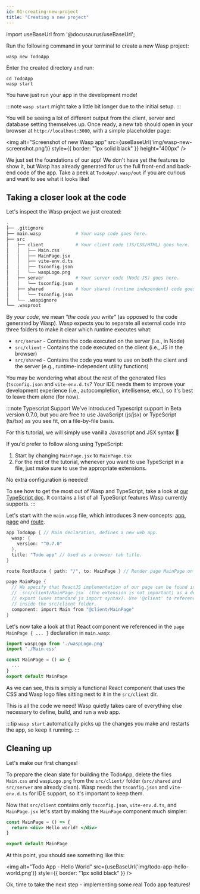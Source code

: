 ```yaml
---
id: 01-creating-new-project
title: "Creating a new project"
---
```


import useBaseUrl from '@docusaurus/useBaseUrl';

Run the following command in your terminal to create a new Wasp project:
```shell
wasp new TodoApp
```
Enter the created directory and run:
```shell
cd TodoApp
wasp start
```
You have just run your app in the development mode!

:::note
`wasp start` might take a little bit longer due to the initial setup.
:::

You will be seeing a lot of different output from the client, server and database setting themselves up.
Once ready, a new tab should open in your browser at `http://localhost:3000`, with a simple placeholder page:

<img alt="Screenshot of new Wasp app"
     src={useBaseUrl('img/wasp-new-screenshot.png')}
     style={{ border: "1px solid black" }}
     height="400px"
/>

We just set the foundations of our app! We don't have yet the features to show it, but Wasp has already generated for us the full front-end and back-end code of the app. Take a peek at `TodoApp/.wasp/out` if you are curious and want to see what it looks like!

## Taking a closer look at the code

Let's inspect the Wasp project we just created:
```bash
.
├── .gitignore
├── main.wasp             # Your wasp code goes here.
├── src
│   ├── client            # Your client code (JS/CSS/HTML) goes here.
│   │   ├── Main.css
│   │   ├── MainPage.jsx
│   │   ├── vite-env.d.ts
│   │   ├── tsconfig.json
│   │   └── waspLogo.png
│   ├── server            # Your server code (Node JS) goes here.
│   │   └── tsconfig.json
│   ├── shared            # Your shared (runtime independent) code goes here .
│   │   └── tsconfig.json
│   └── .waspignore
└── .wasproot
```
By _your code_, we mean _"the code you write"_ (as opposed to the code generated by Wasp). Wasp expects you to separate all external code into three folders to make it clear which runtime executes what:
- `src/server` - Contains the code executed on the server (i.e., in Node)
- `src/client` - Contains the code executed on the client (i.e., JS in the browser)
- `src/shared` - Contains the code you want to use on both the client and the server (e.g., runtime-independent utility functions)

You may be wondering what about the rest of the generated files (`tsconfig.json`
and `vite-env.d.ts`? Your IDE needs them to improve your development
experience (i.e., autocompletion, intellisense, etc.), so it's best to leave
them alone (for now).

:::note Typescript Support
We've introduced Typescript support in Beta version 0.7.0, but you are free to
use JavaScript (js/jsx) or TypeScript (ts/tsx) as you see fit, on a file-by-file basis.

For this tutorial, we will simply use vanilla Javascript and JSX syntax 🍦

If you'd prefer to follow along using TypeScript:
 1. Start by changing `MainPage.jsx` to `MainPage.tsx`
 2. For the rest of the tutorial, whenever you want to use TypeScript in a file,
 just make sure to use the appropriate extensions.

No extra configuration is needed!

To see how to get the most out of Wasp and TypeScript, take a look at [our
TypeScript doc](/docs/typescript). It contains a list of all TypeScript features
Wasp currently supports.
:::

Let's start with the `main.wasp` file, which introduces 3 new concepts:
[app](language/features.md#app),
[page](language/features.md#page) and
[route](language/features.md#route).

```c title="main.wasp"
app TodoApp { // Main declaration, defines a new web app.
  wasp: {
    version: "^0.7.0"
  },
  title: "Todo app" // Used as a browser tab title.
}

route RootRoute { path: "/", to: MainPage } // Render page MainPage on url `/` (default url).

page MainPage {
  // We specify that ReactJS implementation of our page can be found in
  // `src/client/MainPage.jsx` (the extension is not important) as a default
  // export (uses standard js import syntax). Use '@client' to reference files
  // inside the src/client folder.
  component: import Main from "@client/MainPage"
}
```

Let's now take a look at that React component we referenced in the `page MainPage { ... }` declaration in `main.wasp`:
```jsx title="src/client/MainPage.jsx"
import waspLogo from './waspLogo.png'
import './Main.css'

const MainPage = () => {
  ...
}
export default MainPage
```
As we can see, this is simply a functional React component that uses the CSS and Wasp logo files sitting next to it in the `src/client` dir.

This is all the code we need!
Wasp quietly takes care of everything else necessary to define, build, and run a web app.

:::tip
`wasp start` automatically picks up the changes you make and restarts the app, so keep it running.
:::

## Cleaning up

Let's make our first changes!

To prepare the clean slate for building the TodoApp, delete the files `Main.css`
and `waspLogo.png` from the `src/client/` folder (`src/shared` and `src/server`
are already clean). Wasp needs the `tsconfig.json` and `vite-env.d.ts` for
IDE support, so it's important to keep them.

Now that `src/client` contains only `tsconfig.json`, `vite-env.d.ts`, and
`MainPage.jsx` let's start by making the `MainPage` component much simpler:

```jsx title="src/client/MainPage.jsx"
const MainPage = () => {
  return <div> Hello world! </div>
}

export default MainPage
```

At this point, you should see something like this:

<img alt="Todo App - Hello World"
     src={useBaseUrl('img/todo-app-hello-world.png')}
     style={{ border: "1px solid black" }}
/>

Ok, time to take the next step - implementing some real Todo app features!

